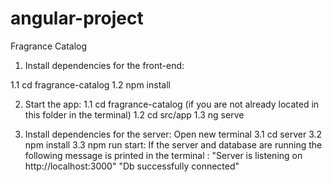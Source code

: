# angular-project
Fragrance Catalog
1. Install dependencies for the front-end:

  1.1 cd fragrance-catalog
  1.2 npm install 
  
2. Start the app:
  1.1 cd fragrance-catalog (if you are not already located in this folder in the terminal)
  1.2 cd src/app
  1.3 ng serve


3. Install dependencies for the server:
  Open new terminal
  3.1 cd server
  3.2 npm install
  3.3 npm run start:
    If the server and database are running the following message is printed in the terminal : "Server is listening on http://localhost:3000" "Db successfully connected"
